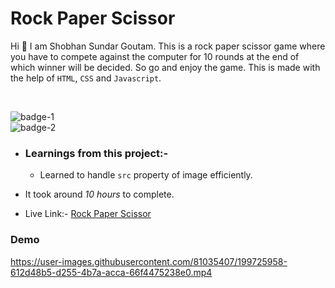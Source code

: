# Rock Paper Scissor

Hi 👋 I am Shobhan Sundar Goutam. This is a rock paper scissor game where you have to compete against the computer for 10 rounds at the end of which winner will be decided. So go and enjoy the game. This is made with the help of `HTML`, `CSS` and `Javascript`.

<br>

![badge-1](https://img.shields.io/badge/HTML-CSS-blue)
<br>
![badge-2](https://img.shields.io/badge/-Javascript-yellow)

- ### Learnings from this project:-

  - Learned to handle `src` property of image efficiently.

- It took around _10 hours_ to complete.

- Live Link:- [Rock Paper Scissor](https://rps-fsjs.netlify.app/)

### Demo

https://user-images.githubusercontent.com/81035407/199725958-612d48b5-d255-4b7a-acca-66f4475238e0.mp4

